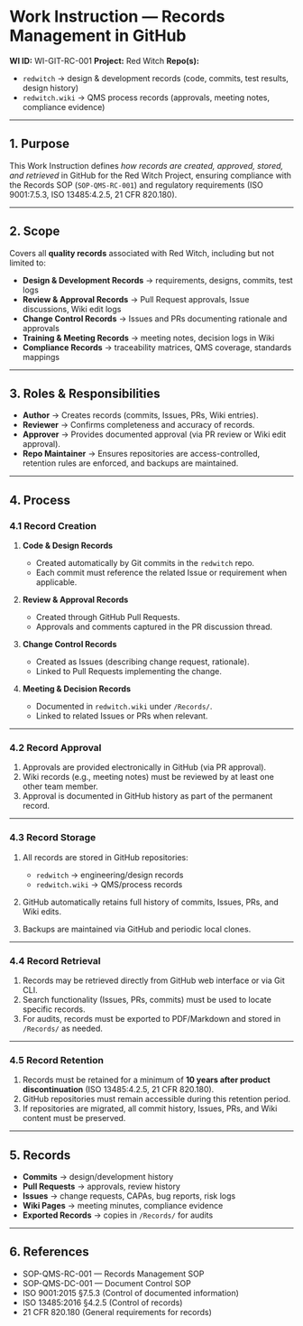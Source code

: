 # **Work Instruction — Records Management in GitHub**

**WI ID:** WI-GIT-RC-001
**Project:** Red Witch
**Repo(s):**

* `redwitch` → design & development records (code, commits, test results, design history)
* `redwitch.wiki` → QMS process records (approvals, meeting notes, compliance evidence)

---

## 1. **Purpose**

This Work Instruction defines *how records are created, approved, stored, and retrieved* in GitHub for the Red Witch Project, ensuring compliance with the Records SOP (`SOP-QMS-RC-001`) and regulatory requirements (ISO 9001:7.5.3, ISO 13485:4.2.5, 21 CFR 820.180).

---

## 2. **Scope**

Covers all **quality records** associated with Red Witch, including but not limited to:

* **Design & Development Records** → requirements, designs, commits, test logs
* **Review & Approval Records** → Pull Request approvals, Issue discussions, Wiki edit logs
* **Change Control Records** → Issues and PRs documenting rationale and approvals
* **Training & Meeting Records** → meeting notes, decision logs in Wiki
* **Compliance Records** → traceability matrices, QMS coverage, standards mappings

---

## 3. **Roles & Responsibilities**

* **Author** → Creates records (commits, Issues, PRs, Wiki entries).
* **Reviewer** → Confirms completeness and accuracy of records.
* **Approver** → Provides documented approval (via PR review or Wiki edit approval).
* **Repo Maintainer** → Ensures repositories are access-controlled, retention rules are enforced, and backups are maintained.

---

## 4. **Process**

### 4.1 Record Creation

1. **Code & Design Records**

   * Created automatically by Git commits in the `redwitch` repo.
   * Each commit must reference the related Issue or requirement when applicable.

2. **Review & Approval Records**

   * Created through GitHub Pull Requests.
   * Approvals and comments captured in the PR discussion thread.

3. **Change Control Records**

   * Created as Issues (describing change request, rationale).
   * Linked to Pull Requests implementing the change.

4. **Meeting & Decision Records**

   * Documented in `redwitch.wiki` under `/Records/`.
   * Linked to related Issues or PRs when relevant.

---

### 4.2 Record Approval

1. Approvals are provided electronically in GitHub (via PR approval).
2. Wiki records (e.g., meeting notes) must be reviewed by at least one other team member.
3. Approval is documented in GitHub history as part of the permanent record.

---

### 4.3 Record Storage

1. All records are stored in GitHub repositories:

   * `redwitch` → engineering/design records
   * `redwitch.wiki` → QMS/process records
2. GitHub automatically retains full history of commits, Issues, PRs, and Wiki edits.
3. Backups are maintained via GitHub and periodic local clones.

---

### 4.4 Record Retrieval

1. Records may be retrieved directly from GitHub web interface or via Git CLI.
2. Search functionality (Issues, PRs, commits) must be used to locate specific records.
3. For audits, records must be exported to PDF/Markdown and stored in `/Records/` as needed.

---

### 4.5 Record Retention

1. Records must be retained for a minimum of **10 years after product discontinuation** (ISO 13485:4.2.5, 21 CFR 820.180).
2. GitHub repositories must remain accessible during this retention period.
3. If repositories are migrated, all commit history, Issues, PRs, and Wiki content must be preserved.

---

## 5. **Records**

* **Commits** → design/development history
* **Pull Requests** → approvals, review history
* **Issues** → change requests, CAPAs, bug reports, risk logs
* **Wiki Pages** → meeting minutes, compliance evidence
* **Exported Records** → copies in `/Records/` for audits

---

## 6. **References**

* SOP-QMS-RC-001 — Records Management SOP
* SOP-QMS-DC-001 — Document Control SOP
* ISO 9001:2015 §7.5.3 (Control of documented information)
* ISO 13485:2016 §4.2.5 (Control of records)
* 21 CFR 820.180 (General requirements for records)
